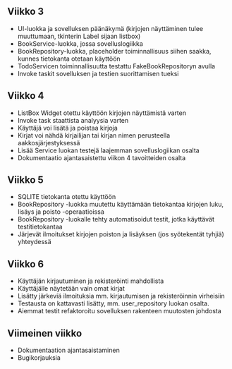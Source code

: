## Viikko 3

- UI-luokka ja sovelluksen päänäkymä (kirjojen näyttäminen tulee muuttumaan, tkinterin Label sijaan listbox)  
- BookService-luokka, jossa sovelluslogiikka  
- BookRepository-luokka, placeholder toiminnallisuus siihen saakka, kunnes tietokanta otetaan käyttöön  
- TodoServicen toiminnallisuutta testattu FakeBookRepositoryn avulla  
- Invoke taskit sovelluksen ja testien suorittamisen tueksi  

## Viikko 4

- ListBox Widget otettu käyttöön kirjojen näyttämistä varten
- Invoke task staattista analyysia varten
- Käyttäjä voi lisätä ja poistaa kirjoja
- Kirjat voi nähdä kirjailijan tai kirjan nimen perusteella aakkosjärjestyksessä
- Lisää Service luokan testejä laajemman sovelluslogiikan osalta
- Dokumentaatio ajantasaistettu viikon 4 tavoitteiden osalta

## Viikko 5
- SQLITE tietokanta otettu käyttöön
- BookRepository -luokka muutettu käyttämään tietokantaa kirjojen luku, lisäys ja poisto -operaatioissa
- BookRepository -luokalle tehty automatisoidut testit, jotka käyttävät testitietokantaa
- Järjevät ilmoitukset kirjojen poiston ja lisäyksen (jos syötekentät tyhjiä)  yhteydessä

## Viikko 6
- Käyttäjän kirjautuminen ja rekisteröinti mahdollista
- Käyttäjälle näytetään vain omat kirjat
- Lisätty järkeviä ilmoituksia mm. kirjautumisen ja rekisteröinnin virheisiin
- Testausta on kattavasti lisätty, mm. user_repository luokan osalta.
- Aiemmat testit refaktoroitu sovelluksen rakenteen muutosten johdosta

## Viimeinen viikko
- Dokumentaation ajantasaistaminen
- Bugikorjauksia

